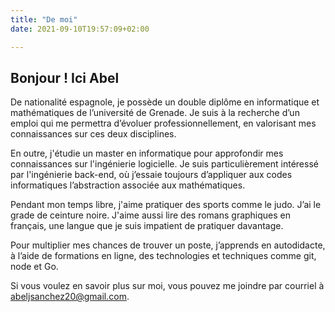 ```yaml
---
title: "De moi"
date: 2021-09-10T19:57:09+02:00

---
```


## Bonjour ! Ici Abel

De nationalité espagnole, je possède un double diplôme en informatique et mathématiques de l’université de Grenade. Je suis à la recherche d’un emploi qui me permettra d’évoluer professionnellement, en valorisant mes connaissances sur ces deux disciplines.

En outre, j'étudie un master en informatique pour approfondir mes connaissances sur l'ingénierie logicielle. Je suis particulièrement intéressé par l'ingénierie back-end, où j’essaie toujours d’appliquer aux codes informatiques l’abstraction associée aux mathématiques.

Pendant mon temps libre, j'aime pratiquer des sports comme le judo. J’ai le grade de ceinture noire. J'aime aussi lire des romans graphiques en français, une langue que je suis impatient de pratiquer davantage.

Pour multiplier mes chances de trouver un poste, j’apprends en autodidacte, à l’aide de formations en ligne, des technologies et techniques comme git, node et Go.

Si vous voulez en savoir plus sur moi, vous pouvez me joindre par courriel à abeljsanchez20@gmail.com.
